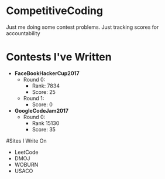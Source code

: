 # CompetitiveCoding
Just me doing some contest problems. Just tracking scores for accountability

# Contests I've Written
- **FaceBookHackerCup2017**
  - Round 0:
    - Rank: 7834
    - Score: 25
  - Round 1:
    - Score: 0
- **GoogleCodeJam2017**
  - Round 0:
    - Rank 15130
    - Score: 35

#Sites I Write On
- LeetCode
- DMOJ
- WOBURN
- USACO
